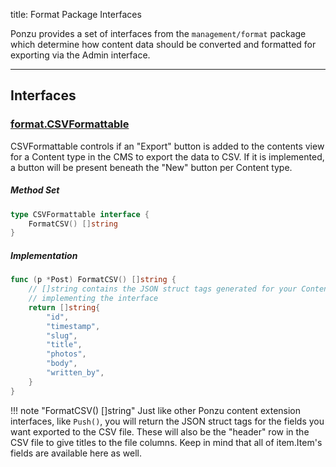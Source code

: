 title: Format Package Interfaces

Ponzu provides a set of interfaces from the `management/format` package which 
determine how content data should be converted and formatted for exporting via
the Admin interface.

---

## Interfaces

### [format.CSVFormattable](https://godoc.org/github.com/sdassow/ponzu/management/format#CSVFormattable)

CSVFormattable controls if an "Export" button is added to the contents view for 
a Content type in the CMS to export the data to CSV. If it is implemented, a
button will be present beneath the "New" button per Content type. 

##### Method Set

```go
type CSVFormattable interface {
    FormatCSV() []string
}
```

##### Implementation

```go
func (p *Post) FormatCSV() []string {
    // []string contains the JSON struct tags generated for your Content type 
    // implementing the interface
    return []string{
        "id",
        "timestamp",
        "slug",
        "title",
        "photos",
        "body",
        "written_by",
    }
}
```

!!! note "FormatCSV() []string"
    Just like other Ponzu content extension interfaces, like `Push()`, you will 
    return the JSON struct tags for the fields you want exported to the CSV file. 
    These will also be the "header" row in the CSV file to give titles to the file
    columns. Keep in mind that all of item.Item's fields are available here as well.


